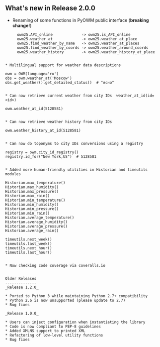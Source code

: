 What's new in Release 2.0.0
---------------------------

* Renaming of some functions in PyOWM public interface (**breaking change!**)

  ```
    owm25.API_online             -> owm25.is_API_online
    owm25.weather_at             -> owm25.weather_at_place
    owm25.find_weather_by_name   -> owm25.weather_at_places
    owm25.find_weather_by_coords -> owm25.weather_around_coords
    owm25.weather_history        -> owm25.weather_history_at_place
```

* Multilingual support for weather data descriptions

```
    owm = OWM(language='ru')
    obs = owm.weather_at('Moscow')
    obs.get_weather().get_detailed_status()  # "ясно"
```

* Can now retrieve current weather from city IDs  weather_at_id(id=<id>)

```
    owm.weather_at_id(5128581)
```

* Can now retrieve weather history from city IDs
```
    owm.weather_history_at_id(5128581)
```

* Can now do toponyms to city IDs conversions using a registry

```
    registry = owm.city_id_registry()
    registry.id_for("New York,US")  # 5128581
```

* Added more human-friendly utilities in Historian and timeutils modules
```
    Historian.max_temperature()
    Historian.max_humidity()
    Historian.max_pressure()
    Historian.max_rain()
    Historian.min_temperature()
    Historian.min_humidity()
    Historian.min_pressure()
    Historian.min_rain()
    Historian.average_temperature()
    Historian.average_humidity()
    Historian.average_pressure()
    Historian.average_rain()

    timeutils.next_week()
    timeutils.last_week()
    timeutils.next_hour()
    timeutils.last_hour()
```

* Now checking code coverage via coveralls.io


Older Releases
--------------
_Release 1.2.0_

* Ported to Python 3 while maintaining Python 2.7+ compatibility
* Python 2.6 is now unsupported (please update to 2.7)
* Bug fixes

_Release 1.0.0_

* Users can inject configuration when instantiating the library
* Code is now compliant to PEP-8 guidelines
* Added XMLNS support to printed XML
* Refactoring of low-level utility functions
* Bug fixes